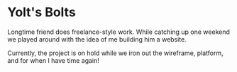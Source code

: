 # Yolt's Bolts

Longtime friend does freelance-style work. While catching up one weekend we played around with the idea of me building him a website.

Currently, the project is on hold while we iron out the wireframe, platform, and for when I have time again!
